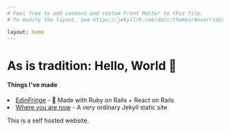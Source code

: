 ```yaml
---
# Feel free to add content and custom Front Matter to this file.
# To modify the layout, see https://jekyllrb.com/docs/themes/#overriding-theme-defaults

layout: home
---
```


<h1>As is tradition: Hello, World 👋</h1>

<h4>Things I've made</h4>
<p>
  <li><a href="https://www.edinfringe.co.uk">EdinFringe</a> - 💙 Made with Ruby on Rails + React on Rails</li>
  <li><a href="/">Where you are now</a> - A very ordinary Jekyll static site</li>
</p>

<p>This is a self hosted website.</p>

